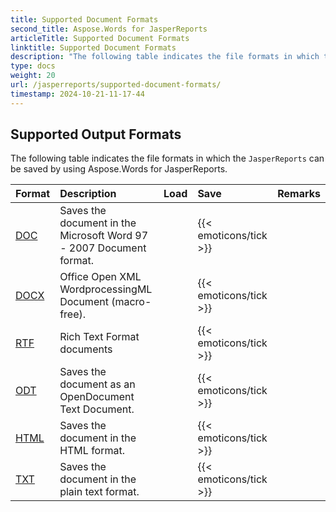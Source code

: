 ```yaml
---
title: Supported Document Formats
second_title: Aspose.Words for JasperReports
articleTitle: Supported Document Formats
linktitle: Supported Document Formats
description: "The following table indicates the file formats in which the `JasperReports` can be saved by using Aspose.Words for JasperReports."
type: docs
weight: 20
url: /jasperreports/supported-document-formats/
timestamp: 2024-10-21-11-17-44
---
```


## Supported Output Formats

The following table indicates the file formats in which the `JasperReports` can be saved by using Aspose.Words for JasperReports.

| Format | Description | Load | Save | Remarks |
| :- | :- | :- | :- | :- |
| [DOC](https://docs.fileformat.com/word-processing/doc/) | Saves the document in the Microsoft Word 97 - 2007 Document format. |  | {{< emoticons/tick >}} |  |
| [DOCX](https://docs.fileformat.com/word-processing/docx/) | Office Open XML WordprocessingML Document (macro-free). |  | {{< emoticons/tick >}} |  |
| [RTF](https://docs.fileformat.com/word-processing/rtf/) | Rich Text Format documents |  | {{< emoticons/tick >}} |  |
| [ODT](https://docs.fileformat.com/word-processing/odt/) | Saves the document as an OpenDocument Text Document. |  | {{< emoticons/tick >}} |  |
| [HTML](https://docs.fileformat.com/web/html/) | Saves the document in the HTML format. |  | {{< emoticons/tick >}} |  |
| [TXT](https://docs.fileformat.com/word-processing/txt/) | Saves the document in the plain text format. |  | {{< emoticons/tick >}} |  |

